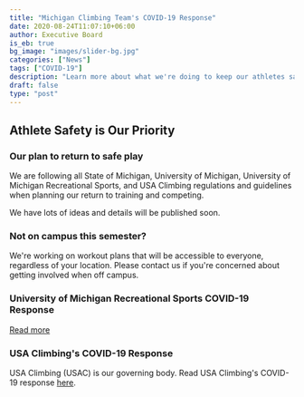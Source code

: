 ```yaml
---
title: "Michigan Climbing Team's COVID-19 Response"
date: 2020-08-24T11:07:10+06:00
author: Executive Board
is_eb: true
bg_image: "images/slider-bg.jpg"
categories: ["News"]
tags: ["COVID-19"]
description: "Learn more about what we're doing to keep our athletes safe. We are following all State of Michigan, University of Michigan, University of Michigan Recreational Sports, and USA Climbing regulations and guidelines when planning our return to training and competing."
draft: false
type: "post"
---
```


## Athlete Safety is Our Priority

### Our plan to return to safe play

We are following all State of Michigan, University of Michigan, University of Michigan Recreational Sports, and USA Climbing regulations and guidelines when planning our return to training and competing.

We have lots of ideas and details will be published soon.

### Not on campus this semester?

We're working on workout plans that will be accessible to everyone, regardless of your location. Please contact us if you're concerned about getting involved when off campus.

### University of Michigan Recreational Sports COVID-19 Response

<a href="https://recsports.umich.edu/covid-19-updates/">Read more</a>

### USA Climbing's COVID-19 Response

USA Climbing (USAC) is our governing body. Read USA Climbing's COVID-19 response <a href="http://www.usaclimbing.org/Media/USA_Climbing_News/USA_Climbing_Announces_Additional_Event_Cancellations.htm">here</a>.
